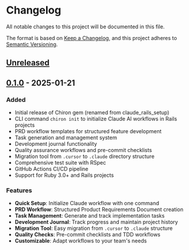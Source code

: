 # Changelog

All notable changes to this project will be documented in this file.

The format is based on [Keep a Changelog](https://keepachangelog.com/en/1.0.0/),
and this project adheres to [Semantic Versioning](https://semver.org/spec/v2.0.0.html).

## [Unreleased]

## [0.1.0] - 2025-01-21

### Added
- Initial release of Chiron gem (renamed from claude_rails_setup)
- CLI command `chiron init` to initialize Claude AI workflows in Rails projects
- PRD workflow templates for structured feature development
- Task generation and management system
- Development journal functionality
- Quality assurance workflows and pre-commit checklists
- Migration tool from `.cursor` to `.claude` directory structure
- Comprehensive test suite with RSpec
- GitHub Actions CI/CD pipeline
- Support for Ruby 3.0+ and Rails projects

### Features
- **Quick Setup**: Initialize Claude workflow with one command
- **PRD Workflow**: Structured Product Requirements Document creation
- **Task Management**: Generate and track implementation tasks
- **Development Journal**: Track progress and maintain project history
- **Migration Tool**: Easy migration from `.cursor` to `.claude` structure
- **Quality Checks**: Pre-commit checklists and TDD workflows
- **Customizable**: Adapt workflows to your team's needs

[Unreleased]: https://github.com/ebrett/chiron/compare/v0.1.0...HEAD
[0.1.0]: https://github.com/ebrett/chiron/releases/tag/v0.1.0